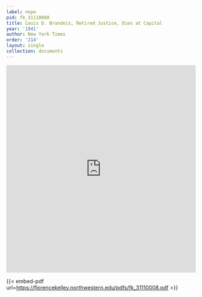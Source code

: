 ```yaml
---
label: nope
pid: fk_31110008
title: Louis D. Brandeis, Retired Justice, Dies at Capital
year: '1941'
author: New York Times
order: '214'
layout: single
collection: documents
---
```

<iframe src="https://northwestern.app.box.com/embed/s/e8h0ix7qoc1tz2sh4r7tc911nx0sxbbo?sortColumn=date&view=list" width="100%" height="550" frameborder="0" allowfullscreen webkitallowfullscreen msallowfullscreen></iframe>


{{< embed-pdf url=https://florencekelley.northwestern.edu/pdfs/fk_31110008.pdf >}}